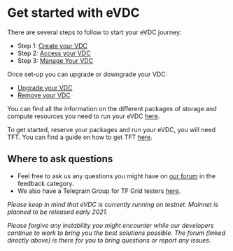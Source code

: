 # Get started with eVDC

There are several steps to follow to start your eVDC journey:

- Step 1: [Create your VDC](evdc_create)
- Step 2: [Access your VDC](evdc_access)
- Step 3: [Manage Your VDC](evdc_my_evdc)

Once set-up you can upgrade or downgrade your VDC:

- [Upgrade your VDC](evdc_upgrade)
- [Remove your VDC](evdc_remove)

You can find all the information on the different packages of storage and compute resources you need to run your eVDC [here](evdc_pricing).

To get started, reserve your packages and run your eVDC, you will need TFT. You can find a guide on how to get TFT [here](buy_tft).

## Where to ask questions

- Feel free to ask us any questions you might have on [our forum](https://forum.threefold.io) in the feedback category.
- We also have a Telegram Group for TF Grid testers [here](https://t.me/joinchat/BwOvOxxgK59GmRoZ2_sM0w).

_Please keep in mind that eVDC is currently running on testnet. Mainnet is planned to be released early 2021._

_Please forgive any instability you might encounter while our developers continue to work to bring you the best solutions possible. The forum (linked directly above) is there for you to bring questions or report any issues._
